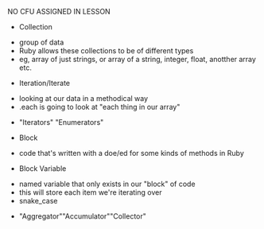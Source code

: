 NO CFU ASSIGNED IN LESSON

 * Collection
  - group of data
  - Ruby allows these collections to be of different types
  - eg, array of just strings, or array of a string, integer, float, anotther array etc.

 * Iteration/Iterate
  - looking at our data in a methodical way
  - .each is going to look at "each thing in our array"

 * "Iterators" "Enumerators"

 * Block
  - code that's written with a doe/ed for some kinds of methods in Ruby

 * Block Variable
  - named variable that only exists in our "block" of code
  - this will store each item we're iterating over
  - snake_case

  * "Aggregator""Accumulator""Collector"
